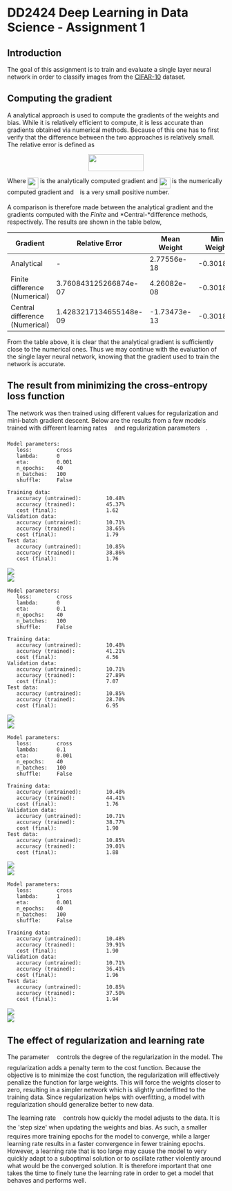 # DD2424 Deep Learning in Data Science - Assignment 1



## Introduction
The goal of this assignment is to train and evaluate a single layer neural network in order to
classify images from the [CIFAR-10](https://www.cs.toronto.edu/~kriz/cifar.html) dataset.


## Computing the gradient

A analytical approach is used to compute the gradients of the weights and bias. While it is relatively efficient to compute, it is less accurate
than gradients obtained via numerical methods. Because of this one has to first verify that the difference between the two approaches is relatively small.
The relative error is defined as <p align="center"><img src="/A1/tex/4b587f559e3b8052900845b41eb936a7.svg?invert_in_darkmode&sanitize=true" align=middle width=127.8732312pt height=38.83491479999999pt/></p>
Where <img src="/A1/tex/0ccbef72cfd24cbde0e0054592133095.svg?invert_in_darkmode&sanitize=true" align=middle width=24.925325699999988pt height=24.65753399999998pt/> is the analytically computed gradient and <img src="/A1/tex/30e11cdb1786a4b959b2b73cc207096c.svg?invert_in_darkmode&sanitize=true" align=middle width=25.92096869999999pt height=24.65753399999998pt/> is the numerically computed gradient and <img src="/A1/tex/7ccca27b5ccc533a2dd72dc6fa28ed84.svg?invert_in_darkmode&sanitize=true" align=middle width=6.672392099999992pt height=14.15524440000002pt/> is a very small positive number.

A comparison is therefore made between the analytical gradient and the gradients computed with the *Finite* and *Central-*difference methods, respectively.
The results are shown in the table below,




| Gradient                       | Relative Error         |   Mean Weight |   Min Weight |   Max Weight |
|--------------------------------|------------------------|---------------|--------------|--------------|
| Analytical                     | -                      |   2.77556e-18 |    -0.301867 |     0.329779 |
| Finite difference (Numerical)  | 3.760843125266874e-07  |   4.26082e-08 |    -0.301867 |     0.329779 |
| Central difference (Numerical) | 1.4283217134655148e-09 |  -1.73473e-13 |    -0.301867 |     0.329779 |



From the table above, it is clear that the analytical gradient is sufficiently close to the numerical ones. 
Thus we may continue with the evaluation of the single layer neural network, knowing that the gradient used to train the network
is accurate.

## The result from minimizing the cross-entropy loss function

The network was then trained using different values for regularization and mini-batch gradient descent.
Below are the results from a few models trained with different learning rates <img src="/A1/tex/1d0496971a2775f4887d1df25cea4f7e.svg?invert_in_darkmode&sanitize=true" align=middle width=8.751954749999989pt height=14.15524440000002pt/> and regularization parameters <img src="/A1/tex/fd8be73b54f5436a5cd2e73ba9b6bfa9.svg?invert_in_darkmode&sanitize=true" align=middle width=9.58908224999999pt height=22.831056599999986pt/>.


```
Model parameters:
   loss:        cross
   lambda:      0
   eta:         0.001
   n_epochs:    40
   n_batches:   100
   shuffle:     False

Training data:
   accuracy (untrained):        10.48%
   accuracy (trained):          45.37%
   cost (final):                1.62
Validation data:
   accuracy (untrained):        10.71%
   accuracy (trained):          38.65%
   cost (final):                1.79
Test data:
   accuracy (untrained):        10.85%
   accuracy (trained):          38.86%
   cost (final):                1.76
```

![](figures/report_figure3_1.png)\
![](figures/report_figure3_2.png)



```
Model parameters:
   loss:        cross
   lambda:      0
   eta:         0.1
   n_epochs:    40
   n_batches:   100
   shuffle:     False

Training data:
   accuracy (untrained):        10.48%
   accuracy (trained):          41.21%
   cost (final):                4.56
Validation data:
   accuracy (untrained):        10.71%
   accuracy (trained):          27.89%
   cost (final):                7.07
Test data:
   accuracy (untrained):        10.85%
   accuracy (trained):          28.70%
   cost (final):                6.95
```

![](figures/report_figure4_1.png)\
![](figures/report_figure4_2.png)



```
Model parameters:
   loss:        cross
   lambda:      0.1
   eta:         0.001
   n_epochs:    40
   n_batches:   100
   shuffle:     False

Training data:
   accuracy (untrained):        10.48%
   accuracy (trained):          44.41%
   cost (final):                1.76
Validation data:
   accuracy (untrained):        10.71%
   accuracy (trained):          38.77%
   cost (final):                1.90
Test data:
   accuracy (untrained):        10.85%
   accuracy (trained):          39.01%
   cost (final):                1.88
```

![](figures/report_figure5_1.png)\
![](figures/report_figure5_2.png)



```
Model parameters:
   loss:        cross
   lambda:      1
   eta:         0.001
   n_epochs:    40
   n_batches:   100
   shuffle:     False

Training data:
   accuracy (untrained):        10.48%
   accuracy (trained):          39.91%
   cost (final):                1.90
Validation data:
   accuracy (untrained):        10.71%
   accuracy (trained):          36.41%
   cost (final):                1.96
Test data:
   accuracy (untrained):        10.85%
   accuracy (trained):          37.50%
   cost (final):                1.94
```

![](figures/report_figure6_1.png)\
![](figures/report_figure6_2.png)



## The effect of regularization and learning rate

The parameter <img src="/A1/tex/fd8be73b54f5436a5cd2e73ba9b6bfa9.svg?invert_in_darkmode&sanitize=true" align=middle width=9.58908224999999pt height=22.831056599999986pt/> controls the degree of the regularization in the model.
The regularization adds a penalty term to the cost function. Because the objective is to minimize the
cost function, the regularization will effectively penalize the function for large weights. 
This will force the weights closer to zero, resulting in a simpler network which is slightly underfitted 
to the training data. Since regularization helps with overfitting, a model with regularization should generalize
better to new data.


The learning rate <img src="/A1/tex/1d0496971a2775f4887d1df25cea4f7e.svg?invert_in_darkmode&sanitize=true" align=middle width=8.751954749999989pt height=14.15524440000002pt/> controls how quickly the model adjusts to the data. It is the 'step size' when updating the 
weights and bias. As such, a smaller <img src="/A1/tex/1d0496971a2775f4887d1df25cea4f7e.svg?invert_in_darkmode&sanitize=true" align=middle width=8.751954749999989pt height=14.15524440000002pt/> requires more training epochs for the model to converge, while a larger learning 
rate results in a faster convergence in fewer training epochs. However, a learning rate that is too large may cause the model to 
very quickly adapt to a suboptimal solution or to oscillate rather violently around what would be the converged solution.
It is therefore important that one takes the time to finely tune the learning rate in order to get a model that behaves and performs well.  


